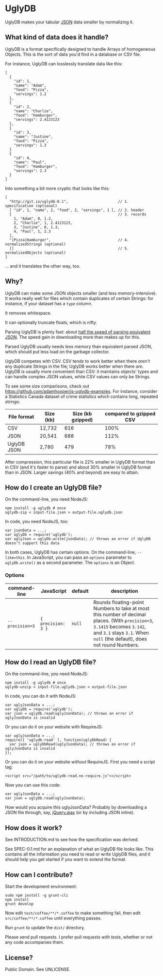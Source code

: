 UglyDB
======

UglyDB makes your tabular [JSON](http://www.json.org/) data smaller by normalizing it.

What kind of data does it handle?
---------------------------------

UglyDB is a format specifically designed to handle Arrays of homogeneous Objects. This is the sort of data you'd find in a database or CSV file.

For instance, UglyDB can losslessly translate data like this:

    [
      {
        "id": 1,
        "name": "Adam",
        "food": "Pizza",
        "servings": 1.2
      },
      {
        "id": 2,
        "name": "Charlie",
        "food": "Hamburger",
        "servings": 2.4123123
      },
      {
        "id": 3,
        "name": "Justine",
        "food": "Pizza",
        "servings": 1.3
      }
      {
        "id": 4,
        "name": "Paul",
        "food": "Hamburger",
        "servings": 2.3
      }
    ]

Into something a bit more cryptic that looks like this:

    [
      "http://git.io/uglydb-0.1",                       // 1. specification (optional)
      [ "id", 1, "name", 2, "food", 2, "servings", 1 ], // 2. header
      [                                                 // 3. records
        1, "Adam", 0, 1.2,
        2, "Charlie", 1, 2.4123123,
        3, "Justine", 0, 1.3,
        4, "Paul", 1, 2.3
      ],
      "|Pizza|Hamburger",                               // 4. normalizedStrings (optional)
      []                                                // 5. normalizedObjects (optional)
    ]

... and it translates the other way, too.

Why?
----

UglyDB can make some JSON objects smaller (and less memory-intensive). It works really well for files which contain duplicates of certain Strings: for instance, if your dataset has a `type` column.

It removes whitespace.

It can optionally truncate floats, which is nifty.

Parsing UglyDB is plenty fast: about [half the speed of parsing equivalent JSON](http://jsperf.com/reading-uglydb-vs-reading-json). The speed gain in downloading more than makes up for this.

Parsed UglyDB usually needs less memory than equivalent parsed JSON, which should put less load on the garbage collector.

UglyDB competes with CSV. CSV tends to work better when there _aren't_ any duplicate Strings in the file; UglyDB works better when there _are_. UglyDB is usually more convenient than CSV: it maintains objects' types and can handle complex JSON values, while CSV values can only be Strings.

To see some size comparisons, check out https://github.com/adamhooper/js-uglydb-examples. For instance, consider a Statistics Canada dataset of crime statistics which contains long, repeated strings:

| File format | Size (kb) | Size (kb gzipped) | compared to gzipped CSV |
| ----------- | --------- | ----------------- | ----------------------- |
| CSV         | 12,732    | 616               | 100%                    |
| JSON        | 20,541    | 688               | 112%                    |
| UglyDB JSON | 2,780     | 479               | 78%                     |

After compression, this particular file is 22% smaller in UglyDB format than in CSV (and it's faster to parse) and about 30% smaller in UglyDB format than in JSON. Larger savings (40% and beyond) are easy to attain.

How do I create an UglyDB file?
-------------------------------

On the command-line, you need NodeJS:

    npm install -g uglydb # once
    uglydb-zip < input-file.json > output-file.uglydb.json

In code, you need NodeJS, too:

    var jsonData = ...;
    var uglyDb = require('uglydb');
    var uglyJson = uglyDb.write(jsonData); // throws an error if UglyDB doesn't support this data

In both cases, UglyDB has certain options. On the command-line, `--like=this`. In JavaScript, you can pass an `options` parameter to `uglyDb.write()` as a second parameter. The `options` is an Object.

### Options

| command-line | JavaScript | default | description |
| ------------ | ---------- | ------- | ----------- |
| `--precision=3` | `{ precision: 3 }` | `null` | Rounds floating-point Numbers to take at most this number of decimal places. (With `precision=3`, `3.1415` becomes `3.142`, and `3.1` stays `3.1`. When `null` (the default), does not round Numbers. |

How do I read an UglyDB file?
-----------------------------

On the command-line, you need NodeJS:

    npm install -g uglydb # once
    uglydb-unzip < input-file.uglydb.json > output-file.json

In code, you can do it with NodeJS:

    var uglyJsonData = ...;
    var uglyDb = require('uglydb');
    var json = uglyDb.read(uglyJsonData); // throws an error if uglyJsonData is invalid

Or you can do it on your website with RequireJS:

    var uglyJsonData = ...;
    require([ 'uglydb-read' ], function(uglyDbRead) {
      var json = uglyDbRead(uglyJsonData); // throws an error if uglyJsonData is invalid
    });

Or you can do it on your website _without_ RequireJS. First you need a script tag:

    <script src="/path/to/uglydb-read.no-require.js"></script>

Now you can use this code:

    var uglyJsonData = ...;
    var json = uglyDb.read(uglyJsonData);

How would you acquire this uglyJsonData? Probably by downloading a JSON file through, say, [jQuery.ajax](http://api.jquery.com/jQuery.ajax/) (or by including JSON inline).

How does it work?
-----------------

See INTRODUCTION.md to see how the specification was derived.

See SPEC-0.1.md for an explanation of what an UglyDB file looks like. This contains all the information you need to read or write UglyDB files, and it should help you get started if you want to extend the format.

How can I contribute?
---------------------

Start the development environment:

```
sudo npm install -g grunt-cli
npm install
grunt develop
```

Now edit `test/coffee/**/*.coffee` to make something fail, then edit `src/coffee/**/*.coffee` until everything passes.

Run `grunt` to update the `dist/` directory.

Please send pull requests. I prefer pull requests _with tests_, whether or not any code accompanies them.

License?
--------

Public Domain. See UNLICENSE.
